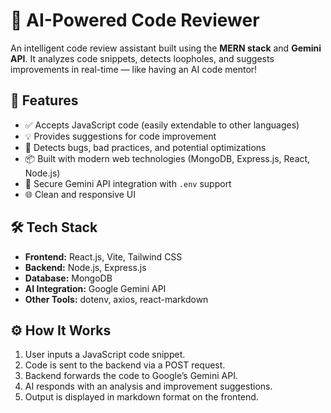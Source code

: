 # 🧠 AI-Powered Code Reviewer

An intelligent code review assistant built using the **MERN stack** and **Gemini API**. It analyzes code snippets, detects loopholes, and suggests improvements in real-time — like having an AI code mentor!

## 🚀 Features

- ✅ Accepts JavaScript code (easily extendable to other languages)
- 💡 Provides suggestions for code improvement
- 🐞 Detects bugs, bad practices, and potential optimizations
- 📦 Built with modern web technologies (MongoDB, Express.js, React, Node.js)
- 🔐 Secure Gemini API integration with `.env` support
- 🌐 Clean and responsive UI

## 🛠️ Tech Stack

- **Frontend:** React.js, Vite, Tailwind CSS
- **Backend:** Node.js, Express.js
- **Database:** MongoDB
- **AI Integration:** Google Gemini API
- **Other Tools:** dotenv, axios, react-markdown

## ⚙️ How It Works

1. User inputs a JavaScript code snippet.
2. Code is sent to the backend via a POST request.
3. Backend forwards the code to Google’s Gemini API.
4. AI responds with an analysis and improvement suggestions.
5. Output is displayed in markdown format on the frontend.
